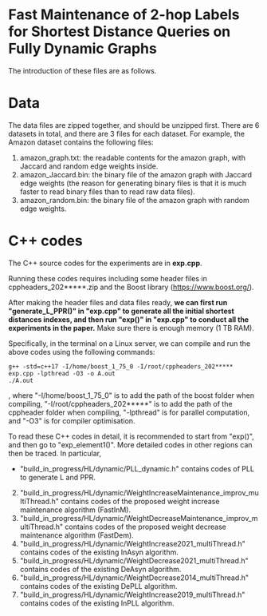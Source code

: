 # Fast Maintenance of 2-hop Labels for Shortest Distance Queries on Fully Dynamic Graphs

The introduction of these files are as follows. 


# Data

The data files are zipped together, and should be unzipped first. There are 6 datasets in total, and there are 3 files for each dataset. For example, the Amazon dataset contains the following files: 
1. amazon_graph.txt: the readable contents for the amazon graph, with Jaccard and random edge weights inside.
2. amazon_Jaccard.bin: the binary file of the amazon graph with Jaccard edge weights (the reason for generating binary files is that it is much faster to read binary files than to read raw data files).
3. amazon_random.bin: the binary file of the amazon graph with random edge weights.



# C++ codes 

The C++ source codes for the experiments are in <b>exp.cpp</b>. 

Running these codes requires including some header files in cppheaders_202*****.zip and the Boost library (https://www.boost.org/). 

After making the header files and data files ready, <b>we can first run "generate_L_PPR()" in "exp.cpp" to generate all the initial shortest distances indexes, and then run "exp()" in "exp.cpp" to conduct all the experiments in the paper.</b> Make sure there is enough memory (1 TB RAM). 

Specifically, in the terminal on a Linux server, we can compile and run the above codes using the following commands:
```
g++ -std=c++17 -I/home/boost_1_75_0 -I/root/cppheaders_202***** exp.cpp -lpthread -O3 -o A.out
./A.out
```
, where "-I/home/boost_1_75_0" is to add the path of the boost folder when compiling, "-I/root/cppheaders_202*****" is to add the path of the cppheader folder when compiling, "-lpthread" is for parallel computation, and "-O3" is for compiler optimisation.

To read these C++ codes in detail, it is recommended to start from "exp()", and then go to "exp_element1()". More detailed codes in other regions can then be traced. In particular,
- "build_in_progress/HL/dynamic/PLL_dynamic.h" contains codes of PLL to generate L and PPR.
2. "build_in_progress/HL/dynamic/WeightIncreaseMaintenance_improv_multiThread.h" contains codes of the proposed weight increase maintenance algorithm (FastInM).
3. "build_in_progress/HL/dynamic/WeightDecreaseMaintenance_improv_multiThread.h" contains codes of the proposed weight decrease maintenance algorithm (FastDem).
4. "build_in_progress/HL/dynamic/WeightIncrease2021_multiThread.h" contains codes of the existing InAsyn algorithm.
5. "build_in_progress/HL/dynamic/WeightDecrease2021_multiThread.h" contains codes of the existing DeAsyn algorithm.
6. "build_in_progress/HL/dynamic/WeightDecrease2014_multiThread.h" contains codes of the existing DePLL algorithm.
7. "build_in_progress/HL/dynamic/WeightIncrease2019_multiThread.h" contains codes of the existing InPLL algorithm.
